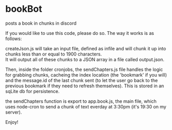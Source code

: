 # bookBot
posts a book in chunks in discord 

If you would like to use this code, please do so. The way it works is as follows:

createJson.js will take an input file, defined as infile and will chunk it up into chunks less than or equal to 1900 characters.  
It will output all of these chunks to a JSON array in a file called output.json.

Then, inside the folder cronjobs, the sendChapters.js file handles the logic for grabbing chunks, cacheing the index location (the 'bookmark' if you will)
and the message.id of the last chunk sent (to let the user go back to the previous bookmark if they need to refresh themselves). This is stored in an
sqLite db for persistence.

the sendChapters function is export to app.book.js, the main file, which uses node-cron to send a chunk of text everday at 3:30pm (it's 19:30 on my server).

Enjoy!
